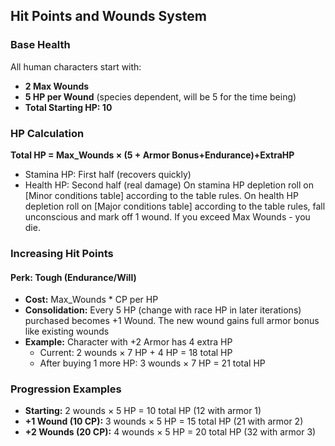## Hit Points and Wounds System

### Base Health
All human characters start with:
- **2 Max Wounds**  
- **5 HP per Wound** (species dependent, will be 5 for the time being)
- **Total Starting HP: 10**

### HP Calculation
**Total HP = Max_Wounds × (5 + Armor Bonus+Endurance)+ExtraHP**
  - Stamina HP: First half (recovers quickly)
  - Health HP: Second half (real damage)
On stamina HP depletion roll on [Minor conditions table] according to the table rules.
On health HP depletion roll on [Major conditions table] according to the table rules, fall unconscious and mark off 1 wound. If you exceed Max Wounds - you die.


### Increasing Hit Points

#### Perk: Tough (Endurance/Will)
- **Cost:** Max_Wounds * CP per HP
- **Consolidation:** Every 5 HP (change with race HP in later iterations) purchased becomes +1 Wound.  The new wound gains full armor bonus like existing wounds
- **Example:** Character with +2 Armor has 4 extra HP
  - Current: 2 wounds × 7 HP + 4 HP = 18 total HP  
  - After buying 1 more HP: 3 wounds × 7 HP = 21 total HP

### Progression Examples
- **Starting:** 2 wounds × 5 HP = 10 total HP (12 with armor 1)
- **+1 Wound (10 CP):** 3 wounds × 5 HP = 15 total HP (21 with armor 2)
- **+2 Wounds (20 CP):** 4 wounds × 5 HP = 20 total HP (32 with armor 3)